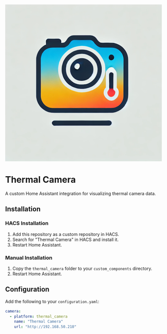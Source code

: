 ![Thermal Camera Icon](icon.png)

# Thermal Camera

A custom Home Assistant integration for visualizing thermal camera data.

## Installation

### HACS Installation
1. Add this repository as a custom repository in HACS.
2. Search for "Thermal Camera" in HACS and install it.
3. Restart Home Assistant.

### Manual Installation
1. Copy the `thermal_camera` folder to your `custom_components` directory.
2. Restart Home Assistant.

## Configuration

Add the following to your `configuration.yaml`:
```yaml
camera:
  - platform: thermal_camera
    name: "Thermal Camera"
    url: "http://192.168.50.210"
